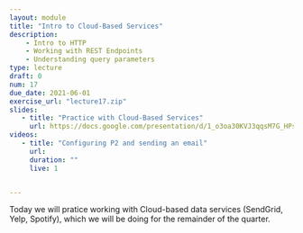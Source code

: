 ```yaml
---
layout: module
title: "Intro to Cloud-Based Services"
description:
    - Intro to HTTP
    - Working with REST Endpoints
    - Understanding query parameters
type: lecture
draft: 0
num: 17
due_date: 2021-06-01
exercise_url: "lecture17.zip"
slides:
   - title: "Practice with Cloud-Based Services"
     url: https://docs.google.com/presentation/d/1_o3oa30KVJ3qqsM7G_HPsKRUsw7RiiqoyKLGdaS7q6A/edit?usp=sharing
videos:
   - title: "Configuring P2 and sending an email"
     url: 
     duration: ""
     live: 1


---
```


Today we will pratice working with Cloud-based data services (SendGrid, Yelp, Spotify), which we will be doing for the remainder of the quarter.